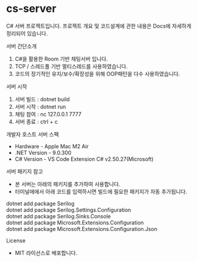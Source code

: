 # cs-server

C# 서버 프로젝트입니다.
프로젝트 개요 및 코드설계에 관한 내용은 Docs에 자세하게 정리되어 있습니다.


서버 간단소개
1. C#을 활용한 Room 기반 채팅서버 입니다.
2. TCP / 스레드풀 기반 멀티스레드를 사용하였습니다.
3. 코드의 장기적인 유지/보수/확장성을 위해 OOP패턴을 다수 사용하였습니다.


서버 시작

1. 서버 빌드 : dotnet build
2. 서버 시작 : dotnet run
3. 채팅 참여 : nc 127.0.0.1 7777
4. 서버 종료 : ctrl + c


개발자 호스트 서버 스팩

- Hardware - Apple Mac M2 Air
- .NET Version - 9.0.300
- C# Version - VS Code Extension C# v2.50.27(Microsoft)


서버 패키지 참고

- 본 서버는 아래의 패키지를 추가하여 사용합니다.
- 터미널에에서 아래 코드를 입력하시면 빌드에 필요한 패키지가 자동 추가됩니다.

dotnet add package Serilog<br>
dotnet add package Serilog.Settings.Configuration<br>
dotnet add package Serilog.Sinks.Console<br>
dotnet add package Microsoft.Extensions.Configuration<br>
dotnet add package Microsoft.Extensions.Configuration.Json




License
- MIT 라이선스로 배포합니다.

